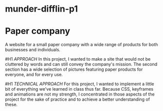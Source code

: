 # munder-difflin-p1
# Paper company

A website for a  small paper company with a wide range of products for both businesses and individuals.

#H1 *APPROACH* <enter>
In this project, I wanted to make a site that would not be cluttered by words and can still convey the company's mission.
The second section has a wide selection of pictures featuring paper products for everyone, and for every use. 

#H1 *TECHNICAL APPROACH* <enter>
For this project, I wanted to implement a little bit of everything we've learned in class thus far. 
Because CSS, keyframes and animations are not my strength, I concentrated in those aspects of the project for the sake of practice 
and to achieve a better understanding of these. 
